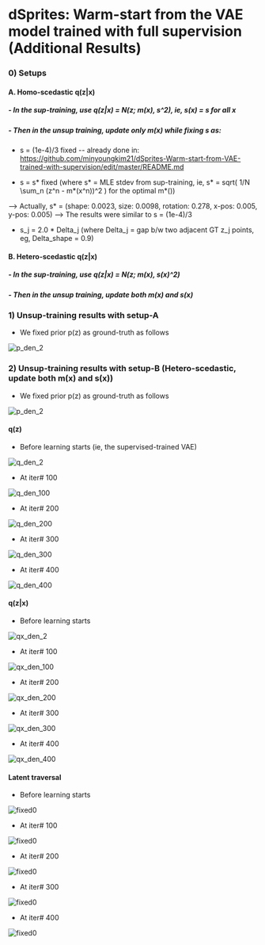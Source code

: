 # dSprites: Warm-start from the VAE model trained with full supervision (Additional Results)

### 0) Setups

#### A. Homo-scedastic q(z|x) 

##### - In the sup-training, use q(z|x) = N(z; m(x), s^2), ie, s(x) = s for all x

##### - Then in the unsup training, update only m(x) while fixing s as:

- s = (1e-4)/3 fixed -- already done in: 
https://github.com/minyoungkim21/dSprites-Warm-start-from-VAE-trained-with-supervision/edit/master/README.md

- s = s* fixed (where s* = MLE stdev from sup-training, ie, s* = sqrt( 1/N \sum_n (z^n - m*(x^n))^2 ) for the optimal m*())

--> Actually, s* = (shape: 0.0023, size: 0.0098, rotation: 0.278, x-pos: 0.005, y-pos: 0.005)
--> The results were similar to s = (1e-4)/3

- s_j = 2.0 * Delta_j (where Delta_j = gap b/w two adjacent GT z_j points, eg, Delta_shape = 0.9)


#### B. Hetero-scedastic q(z|x)

##### - In the sup-training, use q(z|x) = N(z; m(x), s(x)^2)

##### - Then in the unsup training, update both m(x) and s(x)


### 1) Unsup-training results with setup-A

- We fixed prior p(z) as ground-truth as follows

![p_den_2](https://user-images.githubusercontent.com/44901665/57574468-8976e200-7431-11e9-886c-71b9f98df049.jpg)





### 2) Unsup-training results with setup-B (Hetero-scedastic, update both m(x) and s(x))

- We fixed prior p(z) as ground-truth as follows

![p_den_2](https://user-images.githubusercontent.com/44901665/57574468-8976e200-7431-11e9-886c-71b9f98df049.jpg)

#### q(z)

- Before learning starts (ie, the supervised-trained VAE)

![q_den_2](https://user-images.githubusercontent.com/44901665/57693445-26f43080-7641-11e9-8fb7-8bf04d63aac1.jpg)

- At iter# 100

![q_den_100](https://user-images.githubusercontent.com/44901665/57693446-26f43080-7641-11e9-8f0c-9b3eb1ac4a00.jpg)

- At iter# 200

![q_den_200](https://user-images.githubusercontent.com/44901665/57693447-26f43080-7641-11e9-9433-dd16d4c63944.jpg)

- At iter# 300

![q_den_300](https://user-images.githubusercontent.com/44901665/57693448-26f43080-7641-11e9-9496-8a39fc177780.jpg)

- At iter# 400

![q_den_400](https://user-images.githubusercontent.com/44901665/57693449-26f43080-7641-11e9-80f2-1da0cf6337d2.jpg)


#### q(z|x) 

- Before learning starts

![qx_den_2](https://user-images.githubusercontent.com/44901665/57693460-2d82a800-7641-11e9-8e4a-087159a34903.jpg)

- At iter# 100

![qx_den_100](https://user-images.githubusercontent.com/44901665/57693461-2d82a800-7641-11e9-9a8d-c7355031a84b.jpg)

- At iter# 200

![qx_den_200](https://user-images.githubusercontent.com/44901665/57693462-2d82a800-7641-11e9-9a8e-5a36980f74e6.jpg)

- At iter# 300

![qx_den_300](https://user-images.githubusercontent.com/44901665/57693464-2d82a800-7641-11e9-8237-6dd3ec13b936.jpg)

- At iter# 400

![qx_den_400](https://user-images.githubusercontent.com/44901665/57693465-2d82a800-7641-11e9-8a4b-35bc785e2ab4.jpg)


#### Latent traversal

- Before learning starts

![fixed0](https://user-images.githubusercontent.com/44901665/57693609-86ead700-7641-11e9-8fca-7e2b5201731c.gif)

- At iter# 100

![fixed0](https://user-images.githubusercontent.com/44901665/57693628-95d18980-7641-11e9-90ff-8500b857e09d.gif)

- At iter# 200

![fixed0](https://user-images.githubusercontent.com/44901665/57693635-9d912e00-7641-11e9-8a46-26c5f65f7272.gif)

- At iter# 300

![fixed0](https://user-images.githubusercontent.com/44901665/57693657-a681ff80-7641-11e9-887c-4cb16dbbd89b.gif)

- At iter# 400

![fixed0](https://user-images.githubusercontent.com/44901665/57693669-b13c9480-7641-11e9-9c81-9074cd062e47.gif)


